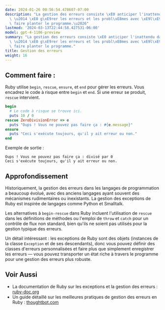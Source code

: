 ```yaml
---
date: 2024-01-26 00:56:54.478607-07:00
description: "La gestion des erreurs consiste \xE0 anticiper l'inattendu dans le code\
  \ \u2014 \xE0 g\xE9rer les erreurs et les probl\xE8mes avec \xE9l\xE9gance sans\
  \ faire planter le programme.\u2026"
lastmod: '2024-03-13T22:44:58.427531-06:00'
model: gpt-4-1106-preview
summary: "La gestion des erreurs consiste \xE0 anticiper l'inattendu dans le code\
  \ \u2014 \xE0 g\xE9rer les erreurs et les probl\xE8mes avec \xE9l\xE9gance sans\
  \ faire planter le programme."
title: Gestion des erreurs
weight: 16
---
```


## Comment faire :
Ruby utilise `begin`, `rescue`, `ensure`, et `end` pour gérer les erreurs. Vous encadrez le code à risque entre `begin` et `end`. Si une erreur se produit, `rescue` intervient.

```Ruby
begin
  # Le code à risque se trouve ici.
  puts 10 / 0
rescue ZeroDivisionError => e
  puts "Oups ! Vous ne pouvez pas faire ça : #{e.message}"
ensure
  puts "Ceci s'exécute toujours, qu'il y ait erreur ou non."
end
```

Exemple de sortie :
```
Oups ! Vous ne pouvez pas faire ça : divisé par 0
Ceci s'exécute toujours, qu'il y ait erreur ou non.
```

## Approfondissement
Historiquement, la gestion des erreurs dans les langages de programmation a beaucoup évolué, avec des anciens langages ayant souvent des mécanismes rudimentaires ou inexistants. La gestion des exceptions de Ruby est inspirée de langages comme Python et Smalltalk.

Les alternatives à `begin-rescue` dans Ruby incluent l'utilisation de `rescue` dans les définitions de méthodes ou l'emploi de `throw` et `catch` pour un contrôle de flux non standard, bien qu'ils ne soient pas utilisés pour la gestion typique des erreurs.

Un détail intéressant : les exceptions de Ruby sont des objets (instances de la classe `Exception` et de ses descendants), donc vous pouvez définir des classes d'erreurs personnalisées et faire plus que simplement enregistrer les erreurs — vous pouvez transporter un état riche à travers le programme pour une gestion des erreurs plus robuste.

## Voir Aussi
- La documentation de Ruby sur les exceptions et la gestion des erreurs : [ruby-doc.org](https://ruby-doc.org/core-3.1.0/doc/syntax/exceptions_rdoc.html)
- Un guide détaillé sur les meilleures pratiques de gestion des erreurs en Ruby : [thoughtbot.com](https://thoughtbot.com/blog/rescue-standarderror-not-exception)
